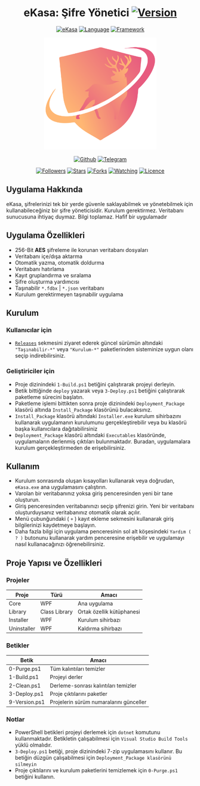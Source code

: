 <h1 align="center" id="title">
 eKasa: Şifre Yönetici <a href="https://github.com/minwka/eKasa"><img title="Version" src="https://img.shields.io/badge/Sürüm-0.10.6.0-blue.svg"></a>
</h1>

<p align="center" id="version">
<a href="https://github.com/minwka/eKasa"><img title="eKasa" src="https://img.shields.io/badge/Uygulama-eKasa-blue.svg"></a>
<a href="https://github.com/minwka/eKasa"><img title="Language" src="https://img.shields.io/badge/Dil-C%23-purple"></a>
<a href="https://github.com/minwka/eKasa"><img title="Framework" src="https://img.shields.io/badge/Framework-.NET%205-purple"></a>
</p>

<p align="center" id="logo">  
<a href="https://github.com/minwka/eKasa"><img title="eKasa" width="300" height="300" src="eKasa.Installer/Controls/ekasa_logo.png"></img></a>
</p>

<p align="center" id="socials">
<a href="https://github.com/minwka"><img title="Github" src="https://img.shields.io/badge/Ferit%20Uzun-%20-red?style=for-the-badge&logo=github"></a>
<a href="https://t.me/anth4"><img title="Telegram" src="https://img.shields.io/badge/Ferit%20Uzun-%20-red?style=for-the-badge&logo=Telegram"></a>
</p>

<p align="center" id="stats">
<a href="https://github.com/minwka?tab=followers"><img title="Followers" src="https://img.shields.io/github/followers/minwka?color=darkblue"></a>
<a href="https://github.com/minwka/eKasa/stargazers"><img title="Stars" src="https://img.shields.io/github/stars/minwka/eKasa?color=darkblue"></a>
<a href="https://github.com/minwka/eKasa/network/members"><img title="Forks" src="https://img.shields.io/github/forks/minwka/eKasa?color=darkblue"></a>
<a href="https://github.com/minwka/eKasa/watchers"><img title="Watching" src="https://img.shields.io/github/watchers/minwka/eKasa?label=Watchers&color=darkblue"></a>
<a href="https://github.com/minwka/eKasa"><img title="Licence" src="https://img.shields.io/badge/License-TBD-red.svg"></a>
</p>

## Uygulama Hakkında
eKasa, şifrelerinizi tek bir yerde güvenle saklayabilmek ve yönetebilmek için kullanabileceğiniz bir şifre yöneticisidir. Kurulum gerektirmez. Veritabanı sunucusuna ihtiyaç duymaz. Bilgi toplamaz. Hafif bir uygulamadır

## Uygulama Özellikleri
- 256-Bit **AES** şifreleme ile korunan veritabanı dosyaları
- Veritabanı içe/dışa aktarma
- Otomatik yazma, otomatik doldurma
- Veritabanı hatırlama
- Kayıt gruplandırma ve sıralama
- Şifre oluşturma yardımcısı
- Taşınabilir `*.fdbx` | `*.json` veritabanı
- Kurulum gerektirmeyen taşınabilir uygulama

## Kurulum
### Kullanıcılar için
- [`Releases`](https://github.com/minwka/eKasa/releases) sekmesini ziyaret ederek güncel sürümün altındaki `"Taşınabilir-*"` veya `"Kurulum-*"` paketlerinden sisteminize uygun olanı seçip indirebilirsiniz.

### Geliştiriciler için
- Proje dizinindeki ```1-Build.ps1``` betiğini çalıştırarak projeyi derleyin.
- Betik bittiğinde ```deploy``` yazarak veya ```3-Deploy.ps1``` betiğini çalıştırarak paketleme sürecini başlatın.
- Paketleme işlemi bittikten sonra proje dizinindeki ```Deployment_Package``` klasörü altında ```Install_Package``` klasörünü bulacaksınız.
- ```Install_Package``` klasörü altındaki ```Installer.exe``` kurulum sihirbazını kullanarak uygulamanın kurulumunu gerçekleştirebilir veya bu klasörü başka kullanıcılara dağıtabilirsiniz
- ```Deployment_Package``` klasörü altındaki ```Executables``` klasöründe, uygulamaların derlenmiş çıktıları bulunmaktadır. Buradan, uygulamalara kurulum gerçekleştirmeden de erişebilirsiniz.

## Kullanım
- Kurulum sonrasında oluşan kısayolları kullanarak veya doğrudan, ```eKasa.exe``` ana uygulamasını çalıştırın.
- Varolan bir veritabanınız yoksa giriş penceresinden yeni bir tane oluşturun.
- Giriş penceresinden veritabanınızı seçip şifrenizi girin. Yeni bir veritabanı oluşturduysanız veritabanınız otomatik olarak açılır.
- Menü çubunğundaki ( `+` ) kayıt ekleme sekmesini kullanarak giriş bilgilerinizi kaydetmeye başlayın.
- Daha fazla bilgi için uygulama penceresinin sol alt köşesindeki ```Yardım ( ? )``` butonunu kullanarak yardım penceresine erişebilir ve uygulamayı nasıl kullanacağınızı öğrenebilirsiniz.

## Proje Yapısı ve Özellikleri

### Projeler
| Proje | Türü | Amacı |
| - | - | - |
| Core | WPF | Ana uygulama |
| Library | Class Library | Ortak özellik kütüphanesi |
| Installer | WPF | Kurulum sihirbazı |
| Uninstaller | WPF | Kaldırma sihirbazı |

### Betikler
| Betik | Amacı |
| - | - |
| 0-Purge.ps1 | Tüm kalıntıları temizler |
| 1-Build.ps1 | Projeyi derler |
| 2-Clean.ps1 | Derleme-sonrası kalıntıları temizler |
| 3-Deploy.ps1 | Proje çıktılarını paketler |
| 9-Version.ps1 | Projelerin sürüm numaralarını günceller |

### Notlar
- PowerShell betikleri projeyi derlemek için ```dotnet``` komutunu kullanmaktadır. Betikletin çalışabilmesi için ```Visual Studio Build Tools``` yüklü olmalıdır.
- ```3-Deploy.ps1``` betiği, proje dizinindeki 7-zip uygulamasını kullanır. Bu betiğin düzgün çalışabilmesi için ```Deployment_Package klasörünü silmeyin```
- Proje çıktılarını ve kurulum paketlerini temizlemek için ```0-Purge.ps1``` betiğini kullanın.